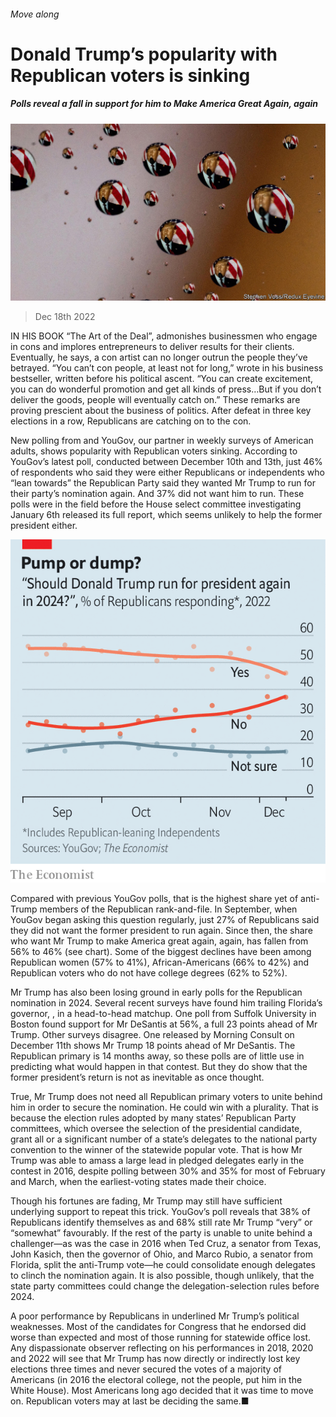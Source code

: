 ###### Move along

# Donald Trump’s popularity with Republican voters is sinking 

##### Polls reveal a fall in support for him to Make America Great Again, again 

![image](images/20221224_USP503.jpg) 

> Dec 18th 2022 

IN HIS BOOK “The Art of the Deal”,  admonishes businessmen who engage in cons and implores entrepreneurs to deliver results for their clients. Eventually, he says, a con artist can no longer outrun the people they’ve betrayed. “You can’t con people, at least not for long,”  wrote in his business bestseller, written before his political ascent. “You can create excitement, you can do wonderful promotion and get all kinds of press…But if you don’t deliver the goods, people will eventually catch on.” These remarks are proving prescient about the business of politics. After defeat in three key elections in a row, Republicans are catching on to the con.

New polling from  and YouGov, our partner in weekly surveys of American adults, shows  popularity with Republican voters sinking. According to YouGov’s latest poll, conducted between December 10th and 13th, just 46% of respondents who said they were either Republicans or independents who “lean towards” the Republican Party said they wanted Mr Trump to run for their party’s nomination again. And 37% did not want him to run. These polls were in the field before the House select committee investigating January 6th released its full report, which seems unlikely to help the former president either. 

![image](images/20221224_USC213.png) 


Compared with previous YouGov polls, that is the highest share yet of anti-Trump members of the Republican rank-and-file. In September, when YouGov began asking this question regularly, just 27% of Republicans said they did not want the former president to run again. Since then, the share who want Mr Trump to make America great again, again, has fallen from 56% to 46% (see chart). Some of the biggest declines have been among Republican women (57% to 41%), African-Americans (66% to 42%) and Republican voters who do not have college degrees (62% to 52%).

Mr Trump has also been losing ground in early polls for the Republican nomination in 2024. Several recent surveys have found him trailing Florida’s governor, , in a head-to-head matchup. One poll from Suffolk University in Boston found support for Mr DeSantis at 56%, a full 23 points ahead of Mr Trump. Other surveys disagree. One released by Morning Consult on December 11th shows Mr Trump 18 points ahead of Mr DeSantis. The Republican primary is 14 months away, so these polls are of little use in predicting what would happen in that contest. But they do show that the former president’s return is not as inevitable as once thought.

True, Mr Trump does not need all Republican primary voters to unite behind him in order to secure the nomination. He could win with a plurality. That is because the election rules adopted by many states’ Republican Party committees, which oversee the selection of the presidential candidate, grant all or a significant number of a state’s delegates to the national party convention to the winner of the statewide popular vote. That is how Mr Trump was able to amass a large lead in pledged delegates early in the contest in 2016, despite polling between 30% and 35% for most of February and March, when the earliest-voting states made their choice. 

Though his fortunes are fading, Mr Trump may still have sufficient underlying support to repeat this trick. YouGov’s poll reveals that 38% of Republicans identify themselves as  and 68% still rate Mr Trump “very” or “somewhat” favourably. If the rest of the party is unable to unite behind a challenger—as was the case in 2016 when Ted Cruz, a senator from Texas, John Kasich, then the governor of Ohio, and Marco Rubio, a senator from Florida, split the anti-Trump vote—he could consolidate enough delegates to clinch the nomination again. It is also possible, though unlikely, that the state party committees could change the delegation-selection rules before 2024.

A poor performance by Republicans in  underlined Mr Trump’s political weaknesses. Most of the candidates for Congress that he endorsed did worse than expected and most of those running for statewide office lost. Any dispassionate observer reflecting on his performances in 2018, 2020 and 2022 will see that Mr Trump has now directly or indirectly lost key elections three times and never secured the votes of a majority of Americans (in 2016 the electoral college, not the people, put him in the White House). Most Americans long ago decided that it was time to move on. Republican voters may at last be deciding the same.■


